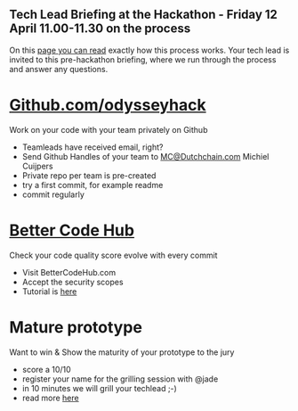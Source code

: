 ## Tech Lead Briefing at the Hackathon - Friday 12 April 11.00-11.30 on the process

On this [page you can read](https://odysseyhack.github.io/the-evaluation) exactly how this process works. Your tech lead is invited to this pre-hackathon briefing, where we run through the process and answer any questions.


# [Github.com/odysseyhack](https://odysseyhack.github.io)

Work on your code with your team privately on Github

- Teamleads have received email, right? 
- Send Github Handles of your team to MC@Dutchchain.com Michiel Cuijpers
- Private repo per team is pre-created
- try a first commit, for example readme
- commit regularly

# [Better Code Hub](https://bettercodehub.com)

Check your code quality score evolve with every commit

- Visit BetterCodeHub.com
- Accept the security scopes 
- Tutorial is [here](https://odysseyhack.github.io/tutorial)


# Mature prototype

Want to win & Show the maturity of your prototype to the jury

- score a 10/10
- register your name for the grilling session with @jade
- in 10 minutes we will grill your techlead ;-)
- read more [here](https://odysseyhack.github.io)

